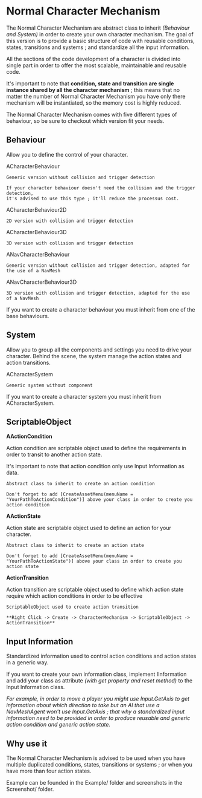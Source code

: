 # Normal Character Mechanism

The Normal Character Mechanism are abstract class to inherit *(Behaviour and System)* in order to
create your own character mechanism. The goal of this version is to provide a basic structure of
code with reusable conditions, states, transitions and systems ; and standardize all the input
information.

All the sections of the code development of a character is divided into single part in order to
offer the most scalable, maintainable and reusable code. 

It's important to note that **condition, state and transition are single instance shared by all the
character mechanism** ; this means that no matter the number of Normal Character Mechanism you have
only there mechanism will be instantiated, so the memory cost is highly reduced.

The Normal Character Mechanism comes with five different types of behaviour, so be
sure to checkout which version fit your needs.

## Behaviour

Allow you to define the control of your character.

ACharacterBehaviour

    Generic version without collision and trigger detection
    
    If your character behaviour doesn't need the collision and the trigger detection,
    it's advised to use this type ; it'll reduce the processus cost.

ACharacterBehaviour2D

    2D version with collision and trigger detection

ACharacterBehaviour3D

    3D version with collision and trigger detection

ANavCharacterBehaviour

    Generic version without collision and trigger detection, adapted for the use of a NavMesh

ANavCharacterBehaviour3D

    3D version with collision and trigger detection, adapted for the use of a NavMesh

If you want to create a character behaviour you must inherit from one of the base behaviours.

## System

Allow you to group all the components and settings you need to drive your character.
Behind the scene, the system manage the action states and action transitions.

ACharacterSystem

    Generic system without component

If you want to create a character system you must inherit from ACharacterSystem.

## ScriptableObject

**AActionCondition**

Action condition are scriptable object used to define the requirements in order to transit to another action state.

It's important to note that action condition only use Input Information as data.

    Abstract class to inherit to create an action condition
    
    Don't forget to add [CreateAssetMenu(menuName = "YourPathToActionCondition")] above your class in order to create you action condition

**AActionState**

Action state are scriptable object used to define an action for your character.

    Abstract class to inherit to create an action state

    Don't forget to add [CreateAssetMenu(menuName = "YourPathToActionState")] above your class in order to create you action state

**ActionTransition**

Action transition are scriptable object used to define which action state require which action conditions in order to be effective

    ScriptableObject used to create action transition
    
    **Right Click -> Create -> CharacterMechanism -> ScriptableObject -> ActionTransition**

## Input Information

Standardized information used to control action conditions and action states in a generic way.

If you want to create your own information class, implement IInformation and add your
class as attribute *(with get property and reset method)* to the Input Information class.

*For example, in order to move a player you might use Input.GetAxis to get information about which
direction to take but an AI that use a NavMeshAgent won't use Input.GetAxis ; that why a 
standardized input information need to be provided in order to produce reusable and generic
action condition and generic action state.*

## Why use it

The Normal Character Mechanism is advised to be used when you have multiple duplicated conditions,
states, transitions or systems ; or when you have more than four
action states.

Example can be founded in the Example/ folder and screenshots in the Screenshot/ folder.